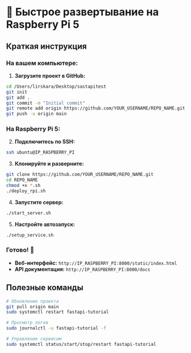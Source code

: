 # 🍓 Быстрое развертывание на Raspberry Pi 5

## Краткая инструкция

### На вашем компьютере:

1. **Загрузите проект в GitHub:**
```bash
cd /Users/lirskara/Desktop/sastapitest
git init
git add .
git commit -m "Initial commit"
git remote add origin https://github.com/YOUR_USERNAME/REPO_NAME.git
git push -u origin main
```

### На Raspberry Pi 5:

2. **Подключитесь по SSH:**
```bash
ssh ubuntu@IP_RASPBERRY_PI
```

3. **Клонируйте и разверните:**
```bash
git clone https://github.com/YOUR_USERNAME/REPO_NAME.git
cd REPO_NAME
chmod +x *.sh
./deploy_rpi.sh
```

4. **Запустите сервер:**
```bash
./start_server.sh
```

5. **Настройте автозапуск:**
```bash
./setup_service.sh
```

### Готово! 🎉

- **Веб-интерфейс:** `http://IP_RASPBERRY_PI:8000/static/index.html`
- **API документация:** `http://IP_RASPBERRY_PI:8000/docs`

## Полезные команды

```bash
# Обновление проекта
git pull origin main
sudo systemctl restart fastapi-tutorial

# Просмотр логов
sudo journalctl -u fastapi-tutorial -f

# Управление сервисом
sudo systemctl status/start/stop/restart fastapi-tutorial
```
